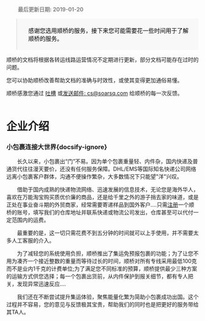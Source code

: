 <div style="padding: 12px 24px 0 30px;font-weight: bold;color: #858585;">最后更新日期: 2019-01-20</div>

<blockquote style="color:#000;font-size: 15px;background: #f8f8f8;padding: 5px 24px 5px 30px;border-bottom-right-radius: 2px;"><p style="font-weight: 100!important;">感谢您选用顺桥的服务，接下来您可能需要花一些时间用于了解顺桥的服务。</p></blockquote>

顺桥的文档将根据各转运线路运营情况不定期进行更新，部分文档可能存在过时的问题。

您可以协助顺桥改善帮助文档的准确与时效性，或使其变得更加通俗易懂。

顺桥感激您通过 [吐槽](https://support.qq.com/products/54038) 或[发送邮件: cs@soarsq.com](mailto:cs@soarsq.com) 给顺桥的每一次反馈。
<br /><br />

# 企业介绍
### 小包裹连接大世界​{docsify-ignore}

　　长久以来，小包裹出“门”不易。因为单个包裹重量轻、内件杂，国内快递及普通货代往往漫天要价，还没有任何服务保障。DHL/EMS等国际知名快递公司网络远离小包裹客户群体，沟通不便操作繁杂，大多数情况下只能望"洋"兴叹。

　　借助于国内成熟的快递物流网络、迅速发展的信息技术，无论您是海外华人，喜欢在万能淘宝购买质优价廉的商品，还是给千里之外的游子捎去家的味道，或是正处在事业奋斗期的外贸商家，经常需要寄递样品到国外客户....只需[注册](http://43.255.28.233:8082/gotoRegister.htm)一个顺桥的账号，填写我们的仓库地址并联系快递或物流公司发出，仓库甚至可以代付一定范围内的运费。

　　最重要的是，这一切只需花费不到五分钟的时间就可以上手使用，并不需要太多人工客服的介入。

　　为了减轻您的系统使用负担，顺桥推出了集运免预报包裹的功能；为了让您不用为凑齐一个接近整数的重量而等待过长的时间，顺桥对所有专线采用最低100克而不是业内1千克的计费单位;为了满足您不同标准的预算，顺桥提供最少三种方案的运输方式供您选择；每一个包裹出货前，从内件保护到报关细节，都有专人把关，发现异常迅速反应....

　　我们还在不断尝试提升集运体验，聚焦能量化繁为简助小包裹成功出国。这个过程并不容易，您的意见与反馈极其宝贵，帮助我们的同时也是把更好的服务带给其TA人。

　　

<!-- 连接创造价值​
　　在万物互联的信息时代，互联网以日行千里的速度颠覆着人们习以为常的一切事物。在这股摧枯拉朽的力量面前，仍然尝试从”生存还是毁灭，这是个问题”的角度寻找答案是没有任何意义的。我们感谢曾经沐浴在行业高速发展时的雨露天恩，在整体消费低迷 经济增长受限的时期，更是懂得此时比任何时候都要能够坚守那从原点决定出发时的初心。

　　我们的品牌“顺桥”寓意着“顺利桥接一切”的服务理念，连接企业和消费者、连接过去和未来、连接陌生到信任、连接流浪到归宿、连接绝望到希望。连接更意味着主动求索，自强不息。我们相信服务行业用户体验至上，行业内传统的规则没有什么是不能怀疑甚至推翻的。

　　为了减轻您的系统使用负担，我们推出了集运免预报包裹的功能；为了让您不用为凑齐一个接近整数的重量而等待过长的时间，我们采用最低100克而不是业内1千克的计费单位;我们的积极探索，您都可以切实感受到。

　　对顺桥而言，信任，是价值，更是美德。 -->